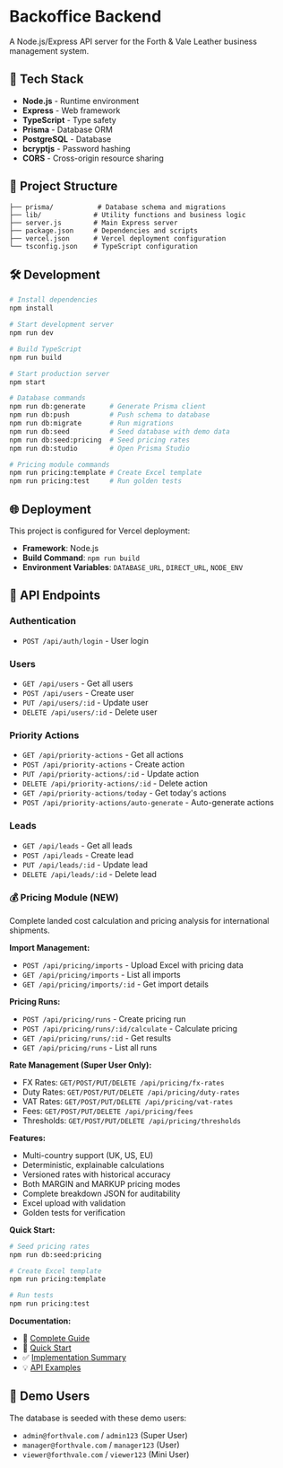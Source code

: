 # Backoffice Backend

A Node.js/Express API server for the Forth & Vale Leather business management system.

## 🚀 Tech Stack

- **Node.js** - Runtime environment
- **Express** - Web framework
- **TypeScript** - Type safety
- **Prisma** - Database ORM
- **PostgreSQL** - Database
- **bcryptjs** - Password hashing
- **CORS** - Cross-origin resource sharing

## 📁 Project Structure

```
├── prisma/           # Database schema and migrations
├── lib/             # Utility functions and business logic
├── server.js        # Main Express server
├── package.json     # Dependencies and scripts
├── vercel.json      # Vercel deployment configuration
└── tsconfig.json    # TypeScript configuration
```

## 🛠️ Development

```bash
# Install dependencies
npm install

# Start development server
npm run dev

# Build TypeScript
npm run build

# Start production server
npm start

# Database commands
npm run db:generate      # Generate Prisma client
npm run db:push          # Push schema to database
npm run db:migrate       # Run migrations
npm run db:seed          # Seed database with demo data
npm run db:seed:pricing  # Seed pricing rates
npm run db:studio        # Open Prisma Studio

# Pricing module commands
npm run pricing:template # Create Excel template
npm run pricing:test     # Run golden tests
```

## 🌐 Deployment

This project is configured for Vercel deployment:

- **Framework**: Node.js
- **Build Command**: `npm run build`
- **Environment Variables**: `DATABASE_URL`, `DIRECT_URL`, `NODE_ENV`

## 🔗 API Endpoints

### Authentication

- `POST /api/auth/login` - User login

### Users

- `GET /api/users` - Get all users
- `POST /api/users` - Create user
- `PUT /api/users/:id` - Update user
- `DELETE /api/users/:id` - Delete user

### Priority Actions

- `GET /api/priority-actions` - Get all actions
- `POST /api/priority-actions` - Create action
- `PUT /api/priority-actions/:id` - Update action
- `DELETE /api/priority-actions/:id` - Delete action
- `GET /api/priority-actions/today` - Get today's actions
- `POST /api/priority-actions/auto-generate` - Auto-generate actions

### Leads

- `GET /api/leads` - Get all leads
- `POST /api/leads` - Create lead
- `PUT /api/leads/:id` - Update lead
- `DELETE /api/leads/:id` - Delete lead

### 💰 Pricing Module (NEW)

Complete landed cost calculation and pricing analysis for international shipments.

**Import Management:**

- `POST /api/pricing/imports` - Upload Excel with pricing data
- `GET /api/pricing/imports` - List all imports
- `GET /api/pricing/imports/:id` - Get import details

**Pricing Runs:**

- `POST /api/pricing/runs` - Create pricing run
- `POST /api/pricing/runs/:id/calculate` - Calculate pricing
- `GET /api/pricing/runs/:id` - Get results
- `GET /api/pricing/runs` - List all runs

**Rate Management (Super User Only):**

- FX Rates: `GET/POST/PUT/DELETE /api/pricing/fx-rates`
- Duty Rates: `GET/POST/PUT/DELETE /api/pricing/duty-rates`
- VAT Rates: `GET/POST/PUT/DELETE /api/pricing/vat-rates`
- Fees: `GET/POST/PUT/DELETE /api/pricing/fees`
- Thresholds: `GET/POST/PUT/DELETE /api/pricing/thresholds`

**Features:**

- Multi-country support (UK, US, EU)
- Deterministic, explainable calculations
- Versioned rates with historical accuracy
- Both MARGIN and MARKUP pricing modes
- Complete breakdown JSON for auditability
- Excel upload with validation
- Golden tests for verification

**Quick Start:**

```bash
# Seed pricing rates
npm run db:seed:pricing

# Create Excel template
npm run pricing:template

# Run tests
npm run pricing:test
```

**Documentation:**

- 📖 [Complete Guide](PRICING_MODULE.md)
- 🚀 [Quick Start](PRICING_QUICKSTART.md)
- ✅ [Implementation Summary](PRICING_IMPLEMENTATION_SUMMARY.md)
- 💡 [API Examples](examples/pricing-api-examples.sh)

## 👥 Demo Users

The database is seeded with these demo users:

- `admin@forthvale.com` / `admin123` (Super User)
- `manager@forthvale.com` / `manager123` (User)
- `viewer@forthvale.com` / `viewer123` (Mini User)
